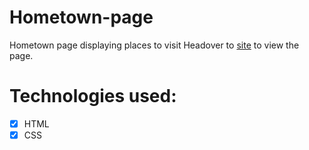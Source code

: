 # Hometown-page
 Hometown page displaying places to visit
 Headover to [site](https://lucky-biscuit-d5e118.netlify.app/) to view the page.
 
 # Technologies used:
- [x] HTML
- [x] CSS
